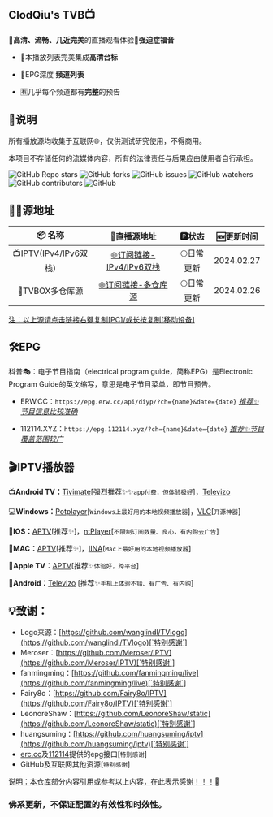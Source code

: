 ## ClodQiu's TVB📺
🎈**高清、流畅、几近完美**的直播观看体验🎈**强迫症福音**

- 🔮本播放列表完美集成**高清台标**

- 💯EPG深度 **频道列表**

- 🈶几乎每个频道都有**完整**的预告

## 📖说明

所有播放源均收集于互联网🌐，仅供测试研究使用，不得商用。

本项目不存储任何的流媒体内容，所有的法律责任与后果应由使用者自行承担。

<p>
<img alt="GitHub Repo stars" src="https://img.shields.io/github/stars/ClodQiu/TVBox">
<img alt="GitHub forks" src="https://img.shields.io/github/forks/ClodQiu/TVBox">
<img alt="GitHub issues" src="https://img.shields.io/github/issues/ClodQiu/TVBox">
<img alt="GitHub watchers" src="https://img.shields.io/github/watchers/ClodQiu/TVBox">
<img alt="GitHub contributors" src="https://img.shields.io/github/contributors/ClodQiu/TVBox">
<img alt="GitHub" src="https://img.shields.io/github/license/ClodQiu/TVBox">
</p>

## 🏄‍♀️源地址

|     📦 名称      |                         🔗直播源地址                          |   🅿状态   | 🆕更新时间  |
| :-------------: | :----------------------------------------------------------: | :-------: | :--------: |
| 📺IPTV(IPv4/IPv6双栈) | [🌐订阅链接-IPv4/IPv6双栈](https://url.5iclub.cloudns.org/IPTV)| 🌕日常更新 | 2024.02.27 |
| 🧢TVBOX多仓库源 | [🌐订阅链接-多仓库源](https://url.5iclub.cloudns.org/TVBox)| 🌕日常更新 | 2024.02.26 |

<u>注：以上源请点击链接右键复制[PC]/或长按复制[移动设备]</u>

## 🛠️EPG

科普🎭：电子节目指南（electrical program guide，简称EPG）是Electronic Program Guide的英文缩写，意思是电子节目菜单，即节目预告。

- ERW.CC：`https://epg.erw.cc/api/diyp/?ch={name}&date={date}` *<u>推荐✨节目信息比较准确</u>*

- 112114.XYZ：`https://epg.112114.xyz/?ch={name}&date={date}` <u>*推荐✨节目覆盖范围较广*</u>

## 🎬IPTV播放器

📺**Android TV：**[Tivimate](https://play.google.com/store/apps/details?id=ar.tvplayer.tv&hl=zh&gl=US)[强烈推荐✨✨`app付费，但体验极好`]，[Televizo](https://files.televizo.net/televizo-default.apk)

💻**Windows：**[Potplayer](https://potplayer.daum.net/)[`Windows上最好用的本地视频播放器`]，[VLC](https://www.videolan.org/)[`开源神器`]

📱**IOS：**[APTV](https://apps.apple.com/cn/app/aptv/id1630403500)[推荐✨]，[ntPlayer](https://apps.apple.com/cn/app/ntplayer/id1613758141)[`不限制订阅数量、良心，有内购去广告`]

📡**MAC：**[APTV](https://apps.apple.com/cn/app/aptv/id1630403500)[推荐✨]，[IINA](https://github.com/iina/iina)[`Mac上最好用的本地视频播放器`]

💽**Apple TV：**[APTV](https://apps.apple.com/cn/app/aptv/id1630403500)[推荐✨`体验好，跨平台`]

📲**Android：**[Televizo](https://files.televizo.net/televizo-default.apk) [推荐✨`手机上体验不错、有广告、有内购`]

## 💡致谢：
- Logo来源：[https://github.com/wanglindl/TVlogo](https://github.com/wanglindl/TVlogo)[`特别感谢`]
- Meroser：[https://github.com/Meroser/IPTV](https://github.com/Meroser/IPTV)[`特别感谢`]
- fanmingming：[https://github.com/fanmingming/live](https://github.com/fanmingming/live)[`特别感谢`]
- Fairy8o：[https://github.com/Fairy8o/IPTV](https://github.com/Fairy8o/IPTV)[`特别感谢`]
- LeonoreShaw：[https://github.com/LeonoreShaw/static](https://github.com/LeonoreShaw/static)[`特别感谢`]
- huangsuming：[https://github.com/huangsuming/iptv](https://github.com/huangsuming/iptv)[`特别感谢`]
- [erc.cc](https://epg.erw.cc/)及[112114](https://epg.112114.xyz)提供的epg接口[`特别感谢`]
- GitHub及互联网其他资源[`特别感谢`]

<u>说明：本仓库部分内容引用或参考以上内容，在此表示感谢！！！🎈</u>

### 佛系更新，不保证配置的有效性和时效性。
